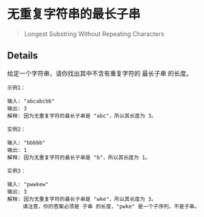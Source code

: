 # 无重复字符串的最长子串
> Longest Substring Without Repeating Characters


## Details 

给定一个字符串，请你找出其中不含有重复字符的 最长子串 的长度。

```
示例1：

输入: "abcabcbb"
输出: 3 
解释: 因为无重复字符的最长子串是 "abc"，所以其长度为 3。
```

```
实例2：

输入: "bbbbb"
输出: 1
解释: 因为无重复字符的最长子串是 "b"，所以其长度为 1。
```


```
实例3：

输入: "pwwkew"
输出: 3
解释: 因为无重复字符的最长子串是 "wke"，所以其长度为 3。
     请注意，你的答案必须是 子串 的长度，"pwke" 是一个子序列，不是子串。
```
